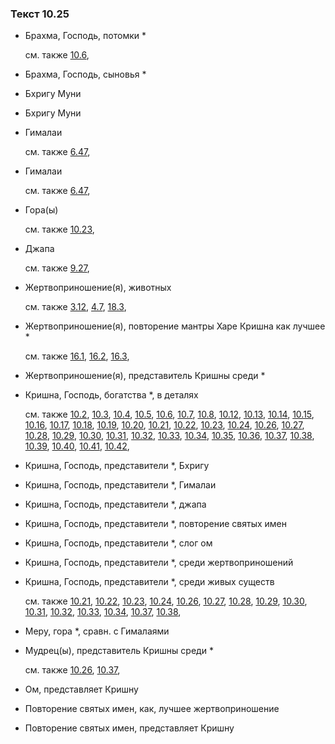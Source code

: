 ### Текст 10.25
	
- Брахма, Господь, потомки \*

	см. также  [10.6](../10/1006.md), 
	
- Брахма, Господь, сыновья \*

	
- Бхригу Муни

	
- Бхригу Муни

	
- Гималаи

	см. также  [6.47](../06/0647.md), 
	
- Гималаи

	см. также  [6.47](../06/0647.md), 
	
- Гора(ы)

	см. также  [10.23](../10/1023.md), 
	
- Джапа

	см. также  [9.27](../09/0927.md), 
	
- Жертвоприношение(я), животных

	см. также  [3.12](../03/0312.md),  [4.7](../04/0407.md),  [18.3](../18/1803.md), 
	
- Жертвоприношение(я), повторение мантры Харе Кришна как лучшее \*

	см. также  [16.1](../16/1601.md),  [16.2](../16/1602.md),  [16.3](../16/1603.md), 
	
- Жертвоприношение(я), представитель Кришны среди \*

	
- Кришна, Господь, богатства \*, в деталях

	см. также  [10.2](../10/1002.md),  [10.3](../10/1003.md),  [10.4](../10/1004.md),  [10.5](../10/1005.md),  [10.6](../10/1006.md),  [10.7](../10/1007.md),  [10.8](../10/1008.md),  [10.12](../10/1012.md),  [10.13](../10/1013.md),  [10.14](../10/1014.md),  [10.15](../10/1015.md),  [10.16](../10/1016.md),  [10.17](../10/1017.md),  [10.18](../10/1018.md),  [10.19](../10/1019.md),  [10.20](../10/1020.md),  [10.21](../10/1021.md),  [10.22](../10/1022.md),  [10.23](../10/1023.md),  [10.24](../10/1024.md),  [10.26](../10/1026.md),  [10.27](../10/1027.md),  [10.28](../10/1028.md),  [10.29](../10/1029.md),  [10.30](../10/1030.md),  [10.31](../10/1031.md),  [10.32](../10/1032.md),  [10.33](../10/1033.md),  [10.34](../10/1034.md),  [10.35](../10/1035.md),  [10.36](../10/1036.md),  [10.37](../10/1037.md),  [10.38](../10/1038.md),  [10.39](../10/1039.md),  [10.40](../10/1040.md),  [10.41](../10/1041.md),  [10.42](../10/1042.md), 
	
- Кришна, Господь, представители \*, Бхригу

	
- Кришна, Господь, представители \*, Гималаи

	
- Кришна, Господь, представители \*, джапа

	
- Кришна, Господь, представители \*, повторение святых имен

	
- Кришна, Господь, представители \*, слог ом

	
- Кришна, Господь, представители \*, среди жертвоприношений

	
- Кришна, Господь, представители \*, среди живых существ

	см. также  [10.21](../10/1021.md),  [10.22](../10/1022.md),  [10.23](../10/1023.md),  [10.24](../10/1024.md),  [10.26](../10/1026.md),  [10.27](../10/1027.md),  [10.28](../10/1028.md),  [10.29](../10/1029.md),  [10.30](../10/1030.md),  [10.31](../10/1031.md),  [10.32](../10/1032.md),  [10.33](../10/1033.md),  [10.34](../10/1034.md),  [10.37](../10/1037.md),  [10.38](../10/1038.md), 
	
- Меру, гора \*, сравн. с Гималаями

	
- Мудрец(ы), представитель Кришны среди \*

	см. также  [10.26](../10/1026.md),  [10.37](../10/1037.md), 
	
- Ом, представляет Кришну

	
- Повторение святых имен, как, лучшее жертвоприношение

	
- Повторение святых имен, представляет Кришну

